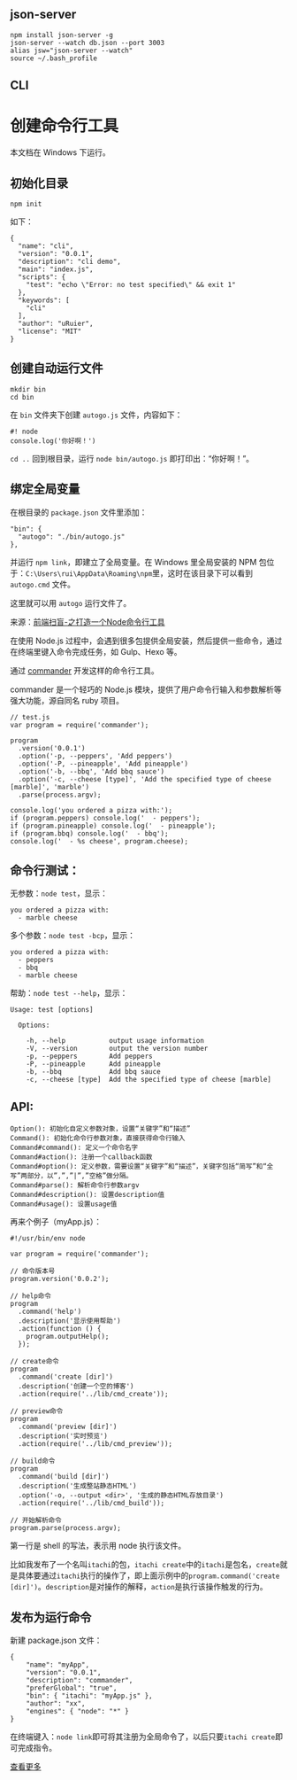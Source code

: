 ## json-server

```
npm install json-server -g
json-server --watch db.json --port 3003
alias jsw="json-server --watch"
source ~/.bash_profile
```

## CLI

# 创建命令行工具

本文档在 Windows 下运行。

## 初始化目录

```
npm init
```

如下：

```
{
  "name": "cli",
  "version": "0.0.1",
  "description": "cli demo",
  "main": "index.js",
  "scripts": {
    "test": "echo \"Error: no test specified\" && exit 1"
  },
  "keywords": [
    "cli"
  ],
  "author": "uRuier",
  "license": "MIT"
}
```

## 创建自动运行文件

```
mkdir bin
cd bin
```

在 `bin` 文件夹下创建 `autogo.js` 文件，内容如下：

```
#! node
console.log('你好啊！')
```

`cd ..` 回到根目录，运行 `node bin/autogo.js` 即打印出：“你好啊！”。

## 绑定全局变量

在根目录的 `package.json` 文件里添加：
 
```
"bin": {
  "autogo": "./bin/autogo.js"
},
```

并运行 `npm link`，即建立了全局变量。在 Windows 里全局安装的 NPM 包位于：`C:\Users\rui\AppData\Roaming\npm`里，这时在该目录下可以看到 `autogo.cmd` 文件。

这里就可以用 `autogo` 运行文件了。

来源：[前端扫盲-之打造一个Node命令行工具](https://www.awesomes.cn/source/12?hmsr=toutiao.io&utm_medium=toutiao.io&utm_source=toutiao.io)

在使用 Node.js 过程中，会遇到很多包提供全局安装，然后提供一些命令，通过在终端里键入命令完成任务，如 Gulp、Hexo 等。

通过 [commander](https://github.com/tj/commander.js) 开发这样的命令行工具。

commander 是一个轻巧的 Node.js 模块，提供了用户命令行输入和参数解析等强大功能，源自同名 ruby 项目。

```
// test.js
var program = require('commander');

program
  .version('0.0.1')
  .option('-p, --peppers', 'Add peppers')
  .option('-P, --pineapple', 'Add pineapple')
  .option('-b, --bbq', 'Add bbq sauce')
  .option('-c, --cheese [type]', 'Add the specified type of cheese [marble]', 'marble')
  .parse(process.argv);

console.log('you ordered a pizza with:');
if (program.peppers) console.log('  - peppers');
if (program.pineapple) console.log('  - pineapple');
if (program.bbq) console.log('  - bbq');
console.log('  - %s cheese', program.cheese);
```

## 命令行测试：

无参数：`node test`，显示：

```
you ordered a pizza with:
  - marble cheese
```

多个参数：`node test -bcp`，显示：

```
you ordered a pizza with:
  - peppers
  - bbq
  - marble cheese
```

帮助：`node test --help`，显示：

```
Usage: test [options]

  Options:

    -h, --help           output usage information
    -V, --version        output the version number
    -p, --peppers        Add peppers
    -P, --pineapple      Add pineapple
    -b, --bbq            Add bbq sauce
    -c, --cheese [type]  Add the specified type of cheese [marble]
```

## API:

```
Option(): 初始化自定义参数对象，设置“关键字”和“描述”
Command(): 初始化命令行参数对象，直接获得命令行输入
Command#command(): 定义一个命令名字
Command#action(): 注册一个callback函数
Command#option(): 定义参数，需要设置“关键字”和“描述”，关键字包括“简写”和“全写”两部分，以”,”,”|”,”空格”做分隔。
Command#parse(): 解析命令行参数argv
Command#description(): 设置description值
Command#usage(): 设置usage值
```

再来个例子（myApp.js）：

```
#!/usr/bin/env node

var program = require('commander');

// 命令版本号
program.version('0.0.2');

// help命令
program
  .command('help')
  .description('显示使用帮助')
  .action(function () {
    program.outputHelp();
  });

// create命令
program
  .command('create [dir]')
  .description('创建一个空的博客')
  .action(require('../lib/cmd_create'));

// preview命令
program
  .command('preview [dir]')
  .description('实时预览')
  .action(require('../lib/cmd_preview'));

// build命令
program
  .command('build [dir]')
  .description('生成整站静态HTML')
  .option('-o, --output <dir>', '生成的静态HTML存放目录')
  .action(require('../lib/cmd_build'));

// 开始解析命令
program.parse(process.argv);
```

第一行是 shell 的写法，表示用 node 执行该文件。

比如我发布了一个名叫`itachi`的包，`itachi create`中的`itachi`是包名，`create`就是具体要通过`itachi`执行的操作了，即上面示例中的`program.command('create [dir]')`。`description`是对操作的解释，`action`是执行该操作触发的行为。

## 发布为运行命令

新建 package.json 文件：

```
{
    "name": "myApp",
    "version": "0.0.1",
    "description": "commander",
    "preferGlobal": "true",
    "bin": { "itachi": "myApp.js" },
    "author": "xx",
    "engines": { "node": "*" }
}
```

在终端键入：`node link`即可将其注册为全局命令了，以后只要`itachi create`即可完成指令。

[查看更多](http://binbinliao.com/programming/commandline-nodejs.html)